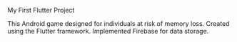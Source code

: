 My First Flutter Project

This Android game designed for individuals at risk of memory loss. 
Created using the Flutter framework. Implemented Firebase for data storage.
 
 

